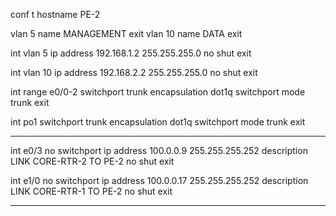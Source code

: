 

conf t
hostname PE-2

vlan 5
name MANAGEMENT
exit
vlan 10
name DATA
exit

int vlan 5
ip address 192.168.1.2 255.255.255.0
no shut
exit

int vlan 10
ip address 192.168.2.2 255.255.255.0
no shut
exit

int range e0/0-2
switchport trunk encapsulation dot1q
switchport mode trunk
exit


int po1
switchport trunk encapsulation dot1q
switchport mode trunk
exit

---

int e0/3
no switchport
ip address 100.0.0.9 255.255.255.252
description LINK CORE-RTR-2 TO PE-2
no shut
exit


int e1/0
no switchport
ip address 100.0.0.17 255.255.255.252
description LINK CORE-RTR-1 TO PE-2
no shut
exit

---


